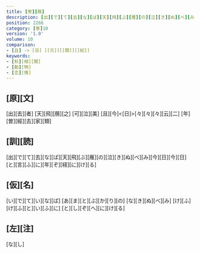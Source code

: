 ```yaml
---
title: [寄][鴈]
description: [出][で][て][去][な][ば][天][飛][ぶ][雁][の][泣][き][ぬ][べ][み][今][日][今][日][と][言][ふ][に][年][ぞ][経][に][け][る]
position: 2266
category: [巻]10
version: '1.0'
volume: 10
comparison:
- [且] -> [日] [[元]][[類]][[紀]]
keywords:
- [秋][相][聞]
- [動][物]
- [恋][情]
---
```


## [原][文]

[出][去][者] [天][飛][鴈][之] [可][泣][美] [且][今]<[日]>[々][々][々][云][二] [年][曽][經][去][家][類]

## [訓][読]

[出][で][て][去][な][ば][天][飛][ぶ][雁][の][泣][き][ぬ][べ][み][今][日][今][日][と][言][ふ][に][年][ぞ][経][に][け][る]

## [仮][名]

[い][で][て][い][な][ば] [あ][ま][と][ぶ][か][り][の] [な][き][ぬ][べ][み] [け][ふ][け][ふ][と][い][ふ][に] [と][し][ぞ][へ][に][け][る]

## [左][注]

[な][し]
